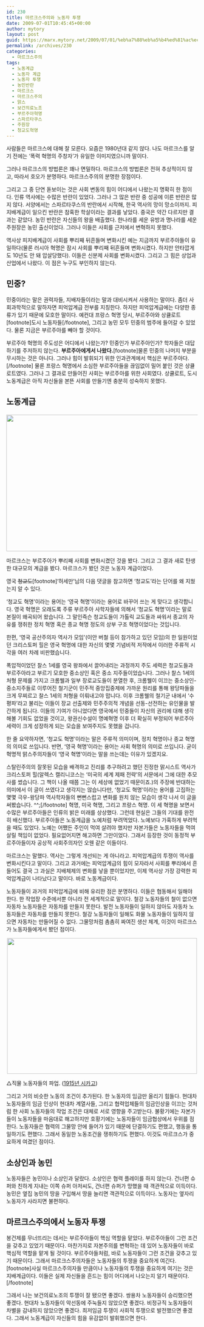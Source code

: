 ```yaml
---
id: 230
title: 마르크스주의와 노동자 투쟁
date: 2009-07-01T10:45:45+00:00
author: mytory
layout: post
guid: https://marx.mytory.net/2009/07/01/%eb%a7%88%eb%a5%b4%ed%81%ac%ec%8a%a4%ec%a3%bc%ec%9d%98%ec%99%80-%eb%85%b8%eb%8f%99%ec%9e%90-%ed%88%ac%ec%9f%81/
permalink: /archives/230
categories:
  - 마르크스주의
tags:
  - 노동계급
  - 노동자 계급
  - 노동자 투쟁
  - 농민반란
  - 마르크스
  - 마르크스주의
  - 맑스
  - 보건의료노조
  - 부르주아혁명
  - 스파르타쿠스
  - 주원장
  - 청교도혁명
---
```

사람들은 마르크스에 대해 잘 모른다. 요즘은 1980년대 같지 않다. 나도 마르크스를 알기 전에는 ‘폭력 혁명의 주창자’가 유일한 이미지였으니까 말이다.

그러나 마르크스의 방법론은 꽤나 면밀하다. 마르크스의 방법론은 전혀 추상적이지 않고, 따라서 호오가 분명하다. 마르크스주의의 분명한 장점이다.

그리고 그 중 단연 돋보이는 것은 사회 변동의 힘이 어디에서 나왔는지 명확히 한 점이다. 인류 역사에는 수많은 반란이 있었다. 그러나 그 많은 반란 중 성공에 이른 반란은 많지 않다. 서양에서는 스파르타쿠스의 반란에서 시작해, 한국 역사의 망이 망소이까지. 피지배계급이 일으킨 반란은 참혹한 학살이라는 결과를 낳았다. 중국은 약간 다르지만 결과는 같았다. 농민 반란은 자신들의 왕을 배출했다. 한나라를 세운 유방과 명나라를 세운 주원장은 농민 출신이었다. 그러나 이들은 사회를 근저에서 변혁하지 못했다.

역사상 피지배계급이 사회를 뿌리째 뒤흔들며 변화시킨&nbsp;예는 지금까지 부르주아들이 유일하다(물론 러시아 혁명은 잠시 사회를 뿌리째 뒤흔들며 변화시켰다. 하지만 안타깝게도 10년도 안 돼&nbsp;압살당했다). 이들은 신분제 사회를 변화시켰다. 그리고 그 힘은 상업과 산업에서 나왔다. 이 점은 누구도 부인하지 않는다.

## 민중?

민중이라는 말은 권력자들, 지배자들이라는 말과 대비시켜서 사용하는 말이다. 좀더 사회과학적으로 말하자면 피억압계급 전부를 지칭한다. 하지만 피억압계급에는 다양한 종류가 있기 때문에 모호한 말이다. 예컨대 프랑스 혁명 당시, 부르주아와 상큘로트[footnote]도시 노동자들[/footnote], 그리고 농민 모두 민중의 범주에 들어갈 수 있었다. 물론 지금은 부르주아를 빼야 할 것이다.

부르주아 혁명의 주도성은 어디에서 나왔는가? 민중인가 부르주아인가? 학자들은 대답하기를 주저하지 않는다. **부르주아에게서 나왔다.**[footnote]물론 민중의 나머지 부분을 무시하는 것은 아니다. 그러나 힘이 발휘되기 위한 인과관계에서 핵심은 부르주아다.[/footnote]&nbsp;물론 프랑스 혁명에서 소심한 부르주아들을 끊임없이 밀어 붙인 것은 상큘로트였다. 그러나 그 결과로 만들어진 사회는 부르주아를 위한 사회였다. 상큘로트, 도시 노동계급은 아직 자신들을 본뜬 사회를 만들기엔 충분히 성숙하지 못했다.

## 노동계급</p> 

<p style="text-align: center;">
  <img src="https://marx.mytory.net/wp-content/uploads/1/cfile23.uf.116807174A4B3DCD7EDE10.jpg" class="aligncenter" width="540" height="360" filename="_MG_8616.jpg" filemime="image/jpeg" />
</p>



마르크스는 부르주아가 뿌리째 사회를 변화시켰던 것을 봤다. 그리고 그 결과 새로 탄생한 대규모의 계급을 봤다. 마르크스가 봤던 것은 노동자 계급이었다.

영국 <span style="text-decoration: line-through;">청교도</span>[footnote]‘허세만’님의 다음 댓글을 참고하면 ‘청교도’라는 단어를 왜 지웠는지 알 수 있다.

&#8216;청교도 혁명&#8217;이라는 용어는 &#8216;영국 혁명&#8217;이라는 용어로 바꾸어 쓰는 게 맞다고 생각합니다. 영국 혁명은 오래도록 주류 부르주아 사학자들에 의해서 &#8216;청교도 혁명&#8217;이라는 말로 본질이 왜곡되어 왔습니다. 그 말인즉슨 청교도들이 가톨릭 교도들과 싸워서 종교의 자유를 쟁취한 정치 혁명 혹은 종교 혁명 정도의 상부 구조 혁명이었다는 것입니다.

한편, &#8216;영국 공산주의자 역사가 모임'(이안 버철 등이 참가하고 있던 모임)의 한 일원이었던 크리스토퍼 힐은 영국 혁명에 대한 자신의 몇몇 기념비적 저작에서 이러한 주류적 시각을 여러 차례 비판했습니다.

폭압적이었던 찰스 1세를 영국 왕좌에서 끌어내리는 과정까지 주도 세력은 청교도들과 부르주아라고 부르기 모호한 중소상인 혹은 중소 지주들이었습니다. 그러나 찰스 1세의 처형 문제를 가지고 크롬웰과 일부 장로교도들이 분열한 후, 크롬웰이 이끄는 중소상인-중소지주들로 이루어진 철기군이 민주적 중앙집중제에 가까운 원리를 통해 왕당파들을 크게 무찌르고 찰스 1세의 처형을 이뤄내고야 맙니다. 이후 크롬웰의 철기군 내에서 &#8216;수평파&#8217;라고 불리는 이들이 장교 선출제와 민주주의적 개념을 선동-선전하는 유인물을 발간하게 됩니다. 이들의 기여가 아니었다면 영국에서 민중들이 자신의 권리에 대해 생각해볼 기회도 없었을 것이고, 왕권신수설이 명예혁명 이후 더 확실히 부정되어 부르주아 세력이 크게 성장하게 되는 모습을 보여주지도 못했을 겁니다.

한 줄 요약하자면, &#8216;청교도 혁명&#8217;이라는 말은 주류적 의미이며, 정치 혁명이나 종교 혁명의 의미로 쓰입니다. 반면, &#8216;영국 혁명&#8217;이라는 용어는 사회 혁명의 의미로 쓰입니다. 굳이 혁명적 맑스주의자들이 &#8216;영국 혁명&#8217;이라는 말을 쓰는데는 이유가 있겠지요.

스탈린주의의 잘못된 모습을 배격하고 진리를 추구하려고 했던 진정한 맑시스트 역사가 크리스토퍼 힐(알렉스 캘리니코스는 &#8216;미국의 세계 제패 전략&#8217;의 서문에서 그에 대한 추모사를 썼습니다. 그 책이 나올 때쯤 그는 이 세상에 없었기 때문이죠.)의 주장에 반대하는 의미에서 이 글이 쓰였다고 생각지는 않습니다만, &#8216;청교도 혁명&#8217;이라는 용어를 고집하는 몇몇 극우-왕당파 역사학자들의 뻔뻔스럽고 변화를 원치 않는 모습이 생각 나서 이 글을 써봤습니다. ^^;[/footnote]&nbsp;혁명, 미국 혁명, 그리고 프랑스 혁명. 이 세 혁명을 보면서 수많은 부르주아들은 인류의 밝은 미래를 상상했다. 그런데 현실은 그들의 기대를 완전히 배신했다. 부르주아들은 노동계급을 노예처럼 부려먹었다. 노예보다 가혹하게 부려먹을 때도 있었다. 노예는 어쨌든 주인이 먹여 살려야 했지만 자본가들은 노동자들을 먹여 살릴 책임이 없었다. 필요없어지면 해고하면 그만이었다. 그래서 등장한 것이 동정적 부르주아들이자 공상적 사회주의자인 오웬 같은 이들이다.

마르크스는 말했다. 역사는 그렇게 개선되는 게 아니라고. 피억압계급의 투쟁이 역사를 변화시킨다고 말이다. 그리고 과거에는 피억압계급의 힘이 모자라서 사회를 뿌리에서 흔들어도 결국 그 과실은 지배체제의 변화를 낳을 뿐이었지만, 이제 역사상 가장 강력한 피억압계급이 나타났다고 말이다. 바로 노동계급이다.

노동자들이 과거의 피억압계급에 비해 유리한 점은 분명하다. 이들은 협동해서 일해야 한다. 한 작업장 수준에서뿐 아니라 전 세계적으로 말이다. 철강 노동자들의 철이 없으면 자동차 노동자들은 자동차를 만들지 못한다. 발전 노동자들이 일하지 않아도 자동차 노동자들은 자동차를 만들지 못한다. 철강 노동자들이 일해도 화물 노동자들이 일하지 않으면 자동차는 만들어질 수 없다. 그물망처럼 촘촘히 짜여진 생산 체계, 이것이 마르크스가 노동자들에게서 봤던 점이다.

<p style="text-align: center; ">
  <p style="text-align: center;">
    <img src="https://marx.mytory.net/wp-content/uploads/1/cfile5.uf.1126AC154A4B3DE20374F0.jpg" class="aligncenter" width="500" height="358" filename="73.jpg" filemime="image/jpeg" />
  </p>
  
  <p>
    △직물 노동자들의 파업. (<a href="http://homicide.northwestern.edu/context/timeline/1915/73/" target="_blank" title="[http://homicide.northwestern.edu/context/timeline/1915/73/]로 이동합니다.">1915년 시카고</a>)&nbsp;
  </p>
  
  <p>
    그리고 거의 비슷한 노동의 조건이 추가된다. 한 노동자의 임금만 올리기 힘들다. 현대차 노동자들의 임금 인상이 현대차 계열사들, 그리고 협력업체들의 임금인상을 이끄는 것처럼 한 사회 노동자들의 작업 조건은 대체로 서로 영향을 주고받는다. 불황기에는 자본가들이 노동자들을 마음대로 해고하지만 호황기에는 노동자들이 임금협상에서 우위를 점한다. 노동자들은 협력의 그물망 안에 들어가 있기 때문에 단결하기도 편했고, 행동을 통일하기도 편했다. 그래서 동일한 노동조건을 쟁취하기도 편했다. 이것도 마르크스가 중요하게 여겼던 점이다.
  </p>
  
  <h2>
    소상인과 농민
  </h2>
  
  <p>
    노동자들은 농민이나 소상인과 달랐다. 소상인은 협력 플레이를 하지 않는다. 건너편 슈퍼와 친하게 지내는 이쪽 슈퍼 아저씨도, 건너편 슈퍼가 망했을 때 객관적으로 이득이다. 농민은 옆집 농민의 땅을 구입해서 땅을 늘리면 객관적으로 이득이다. 노동자는 옆자리 노동자가 사라지면 불편하다.
  </p>
  
  <h2>
    마르크스주의에서 노동자 투쟁
  </h2>
  
  <p>
    봉건제를 무너뜨리는 데서는 부르주아들이 핵심 역할을 맡았다. 부르주아들이 그런 조건을 갖추고 있었기 때문이다. 마찬가지로&nbsp;자본주의를 변혁하는 데 있어 노동자들이 바로 핵심적 역할을 맡게 될 것이다. 부르주아들처럼, 바로 노동자들이 그런 조건을 갖추고 있기 때문이다. 그래서 마르크스주의자들은 노동자들의 투쟁을 중요하게 여긴다.[footnote]사실 마르크스주의자들 만큼이나 노동자들의 투쟁을 중요하게 여기는 것은 지배계급이다. 이들은 실제 자신들을 흔드는 힘이 어디에서 나오는지 알기 때문이다.[/footnote]
  </p>
  
  <p>
    그래서 나는 보건의료노조의 투쟁이 잘 됐으면 좋겠다. 쌍용차 노동자들이 승리했으면 좋겠다. 현대차 노동자들이 악선동에 주눅들지 않았으면 좋겠다. 비정규직 노동자들이 차별을 감내하지 않았으면 좋겠다. 최저임금 투쟁이 사회적 투쟁으로 발전했으면 좋겠다. 그래서 노동계급이 자신들의 힘을 유감없이 발휘했으면 한다.
  </p>